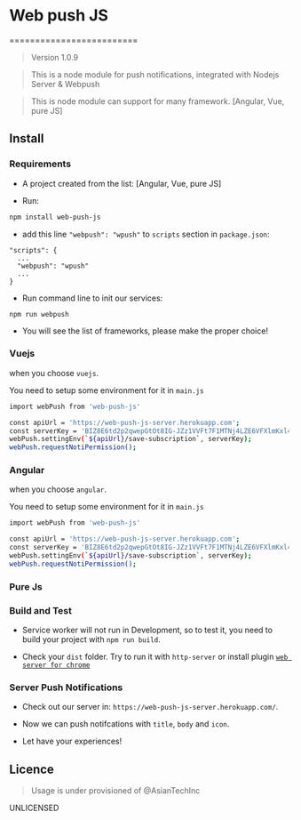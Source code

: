 # Web push JS
=========================
> Version 1.0.9

> This is a node module for push notifications, integrated with Nodejs Server & Webpush

> This is node module can support for many framework. [Angular, Vue, pure JS]

## Install
### Requirements

- A project created from the list: [Angular, Vue, pure JS]

- Run: 
```bash
npm install web-push-js
```

- add this line `"webpush": "wpush"` to `scripts` section in `package.json`:
```
"scripts": {
  ...
  "webpush": "wpush"
  ...
}
```
- Run command line to init our services:
```
npm run webpush
```

- You will see the list of frameworks, please make the proper choice!

### Vuejs

when you choose `vuejs`.

You need to setup some environment for it in `main.js`

```bash
import webPush from 'web-push-js'

const apiUrl = 'https://web-push-js-server.herokuapp.com';
const serverKey = 'BIZ8E6td2p2qwepGtOt8IG-JZz1VVFt7F1MTNj4LZE6VFXlmKxl4cZKM8qP5kJIHdJvHZPVqfbrpiSBb6iLXILI';
webPush.settingEnv(`${apiUrl}/save-subscription`, serverKey);
webPush.requestNotiPermission();
```

### Angular

when you choose `angular`.

You need to setup some environment for it in `main.js`

```bash
import webPush from 'web-push-js'

const apiUrl = 'https://web-push-js-server.herokuapp.com';
const serverKey = 'BIZ8E6td2p2qwepGtOt8IG-JZz1VVFt7F1MTNj4LZE6VFXlmKxl4cZKM8qP5kJIHdJvHZPVqfbrpiSBb6iLXILI';
webPush.settingEnv(`${apiUrl}/save-subscription`, serverKey);
webPush.requestNotiPermission();
```

### Pure Js



### Build and Test
- Service worker will not run in Development, so to test it, you need to build your project with `npm run build`.

- Check your `dist` folder. Try to run it with `http-server` or install plugin [`web server for chrome`](https://chrome.google.com/webstore/detail/web-server-for-chrome/ofhbbkphhbklhfoeikjpcbhemlocgigb?utm_source=chrome-ntp-launcher)


### Server Push Notifications
- Check out our server in: `https://web-push-js-server.herokuapp.com/`.

- Now we can push notifcations with `title`, `body` and `icon`.
- Let have your experiences!

## Licence

> Usage is under provisioned of @AsianTechInc

UNLICENSED
